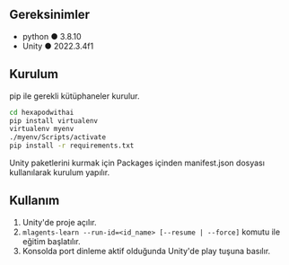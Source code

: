 ## Gereksinimler
- python ● 3.8.10
- Unity ● 2022.3.4f1

## Kurulum
pip ile gerekli kütüphaneler kurulur.
```bash
cd hexapodwithai
pip install virtualenv
virtualenv myenv
./myenv/Scripts/activate
pip install -r requirements.txt
```

Unity paketlerini kurmak için Packages içinden manifest.json dosyası kullanılarak kurulum yapılır.

## Kullanım
1. Unity'de proje açılır.
2. `mlagents-learn --run-id=<id_name> [--resume | --force]` komutu ile eğitim başlatılır.
3. Konsolda port dinleme aktif olduğunda Unity'de play tuşuna basılır.
